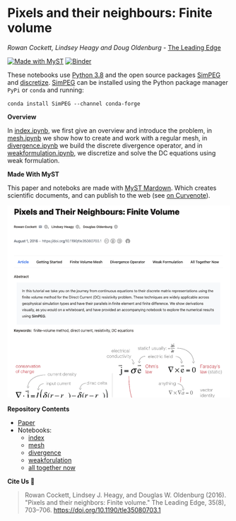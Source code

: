 # Pixels and their neighbours: Finite volume

_Rowan Cockett, Lindsey Heagy and Doug Oldenburg_ - [The Leading Edge](http://library.seg.org/doi/abs/10.1190/tle35080703.1)

[![Made with MyST](https://img.shields.io/badge/made%20with-myst-orange)](https://twitter.com/intent/tweet?url=https%3A%2F%2Fmyst.tools&via=executablebooks&text=%23madewithMyST)
[![Binder](http://mybinder.org/badge.svg)](http://mybinder.org:/repo/simpeg/tle-finitevolume)

These notebooks use [Python 3.8](https://docs.python.org/) and the open source packages [SimPEG](https://simpeg.xyz) and [discretize](https://discretize.simpeg.xyz).
[SimPEG](https://simpeg.xyz) can be installed using the Python package manager `PyPi` or `conda` and running:

```
conda install SimPEG --channel conda-forge
```

**Overview**

In [index.ipynb](/notebooks/index.ipynb), we first give an overview and introduce the problem, in [mesh.ipynb](/notebooks/mesh.ipynb) we show how to create and work with a regular mesh, in [divergence.ipynb](divergence.ipynb) we build the discrete divergence operator, and in [weakformulation.ipynb](weakformulation.ipynb), we discretize and solve the DC equations using weak formulation.

**Made With MyST**

This paper and noteboks are made with [MyST Mardown](https://myst.tools). Which creates scientific documents, and can publish to the web (see [on Curvenote](https://next.curve.space/examples/pixels)).

[![](/images/screenshot.png)](https://next.curve.space/examples/pixels)

**Repository Contents**

- [Paper](paper.md)
- Notebooks:
  - [index](/notebooks/index.ipynb)
  - [mesh](/notebooks/mesh.ipynb)
  - [divergence](/notebooks/divergence.ipynb)
  - [weakforulation](/notebooks/weak-formulation.ipynb)
  - [all together now](/notebooks/all-together-now.ipynb)

**Cite Us 🙏**

> Rowan Cockett, Lindsey J. Heagy, and Douglas W. Oldenburg (2016).
> "Pixels and their neighbors: Finite volume." The Leading Edge, 35(8), 703–706.
> https://doi.org/10.1190/tle35080703.1
